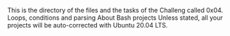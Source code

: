 This is the directory of the files and the tasks of the Challeng called 0x04. Loops, conditions and parsing
About Bash projects
Unless stated, all your projects will be auto-corrected with Ubuntu 20.04 LTS.
